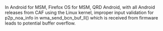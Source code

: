 In Android for MSM, Firefox OS for MSM, QRD Android, with all Android releases from CAF using the Linux kernel, improper input validation for p2p_noa_info in wma_send_bcn_buf_ll() which is received from firmware leads to potential buffer overflow.